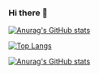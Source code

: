 ### Hi there 👋

<!--
**kgantsov/kgantsov** is a ✨ _special_ ✨ repository because its `README.md` (this file) appears on your GitHub profile.

Here are some ideas to get you started:

- 🔭 I’m currently working on ...
- 🌱 I’m currently learning ...
- 👯 I’m looking to collaborate on ...
- 🤔 I’m looking for help with ...
- 💬 Ask me about ...
- 📫 How to reach me: ...
- 😄 Pronouns: ...
- ⚡ Fun fact: ...

dark, radical, merko, gruvbox, tokyonight, onedark, cobalt, synthwave, highcontrast, dracula
-->

[![Anurag's GitHub stats](https://github-readme-stats.vercel.app/api?username=kgantsov&count_private=true&show_icons=true&theme=react)](https://github.com/anuraghazra/github-readme-stats)

[![Top Langs](https://github-readme-stats.vercel.app/api/top-langs/?username=kgantsov&layout=compact&theme=react&exclude_repo=musicrpi,react-blog&hide=html,css,roff,QMake&langs_count=10)](https://github.com/anuraghazra/github-readme-stats)

[![Anurag's GitHub stats](https://tryhackme-badges.s3.amazonaws.com/gzipper.png?=2)](https://tryhackme.com/p/gzipper)
